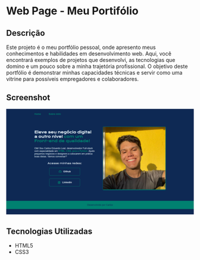 # Web Page - Meu Portifólio

## Descrição
Este projeto é o meu portfólio pessoal, onde apresento meus conhecimentos e habilidades em desenvolvimento web. Aqui, você encontrará exemplos de projetos que desenvolvi, as tecnologias que domino e um pouco sobre a minha trajetória profissional. O objetivo deste portfólio é demonstrar minhas capacidades técnicas e servir como uma vitrine para possíveis empregadores e colaboradores.

## Screenshot

![ScreenShot](./assets/image.png)

## Tecnologias Utilizadas

- HTML5
- CSS3


